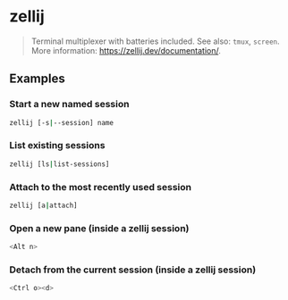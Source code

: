 # zellij

> Terminal multiplexer with batteries included. See also: `tmux`, `screen`. More information: <https://zellij.dev/documentation/>.

## Examples

### Start a new named session

```bash
zellij [-s|--session] name
```

### List existing sessions

```bash
zellij [ls|list-sessions]
```

### Attach to the most recently used session

```bash
zellij [a|attach]
```

### Open a new pane (inside a zellij session)

```bash
<Alt n>
```

### Detach from the current session (inside a zellij session)

```bash
<Ctrl o><d>
```
